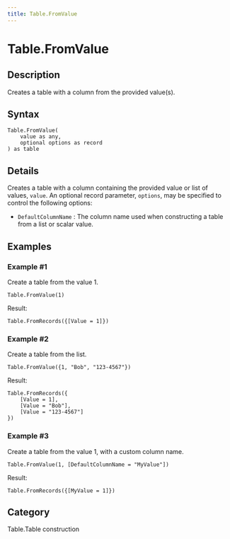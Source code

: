 ```yaml
---
title: Table.FromValue
---
```


# Table.FromValue


## Description

Creates a table with a column from the provided value(s).


## Syntax

```powerquery
Table.FromValue(
    value as any,
    optional options as record
) as table
```


## Details

Creates a table with a column containing the provided value or list of values, <code>value</code>. An optional record parameter, <code>options</code>, may be specified to control the following options:    <ul>    <li> <code>DefaultColumnName</code> : The column name used when constructing a table from a list or scalar value.</li>    </ul>  


## Examples

### Example #1 
Create a table from the value 1.
```powerquery
Table.FromValue(1)
```

Result: 
```powerquery
Table.FromRecords({[Value = 1]})
```


### Example #2 
Create a table from the list.
```powerquery
Table.FromValue({1, "Bob", "123-4567"})
```

Result: 
```powerquery
Table.FromRecords({
    [Value = 1],
    [Value = "Bob"],
    [Value = "123-4567"]
})
```


### Example #3 
Create a table from the value 1, with a custom column name.
```powerquery
Table.FromValue(1, [DefaultColumnName = "MyValue"])
```

Result: 
```powerquery
Table.FromRecords({[MyValue = 1]})
```




## Category
Table.Table construction
